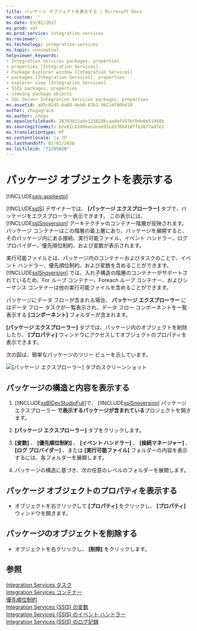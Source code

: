 ```yaml
---
title: パッケージ オブジェクトを表示する | Microsoft Docs
ms.custom: ''
ms.date: 03/02/2017
ms.prod: sql
ms.prod_service: integration-services
ms.reviewer: ''
ms.technology: integration-services
ms.topic: conceptual
helpviewer_keywords:
- Integration Services packages, properties
- properties [Integration Services]
- Package Explorer window [Integration Services]
- packages [Integration Services], properties
- explorer view [Integration Services]
- SSIS packages, properties
- viewing package objects
- SQL Server Integration Services packages, properties
ms.assetid: a85c0245-0a68-4eb0-83b1-9b11df80bd10
author: chugugrace
ms.author: chugu
ms.openlocfilehash: 28393d15ade12562dbcaa4af457bf0de0e51948b
ms.sourcegitcommit: b2e81cb349eecacee91cd3766410ffb3677ad7e2
ms.translationtype: HT
ms.contentlocale: ja-JP
ms.lasthandoff: 02/01/2020
ms.locfileid: "71295020"
---
```

# <a name="view-package-objects"></a>パッケージ オブジェクトを表示する

[!INCLUDE[ssis-appliesto](../includes/ssis-appliesto-ssvrpluslinux-asdb-asdw-xxx.md)]


  [!INCLUDE[ssIS](../includes/ssis-md.md)] デザイナーでは、 **[パッケージ エクスプローラー]** タブで、パッケージをエクスプローラー表示できます。 この表示には、 [!INCLUDE[ssISnoversion](../includes/ssisnoversion-md.md)] アーキテクチャのコンテナー階層が反映されます。 パッケージ コンテナーはこの階層の最上層にあり、パッケージを展開すると、そのパッケージ内にある接続、実行可能ファイル、イベント ハンドラー、ログ プロバイダー、優先順位制約、および変数が表示されます。  
  
 実行可能ファイルとは、パッケージ内のコンテナーおよびタスクのことで、イベント ハンドラー、優先順位制約、および変数を含めることができます。 [!INCLUDE[ssISnoversion](../includes/ssisnoversion-md.md)] では、入れ子構造の階層のコンテナーがサポートされているため、For ループ コンテナー、Foreach ループ コンテナー、およびシーケンス コンテナーは他の実行可能ファイルを含めることができます。  
  
 パッケージにデータ フローが含まれる場合、 **パッケージ エクスプローラー** にはデータ フロー タスクが一覧表示され、データ フロー コンポーネントを一覧表示する **[コンポーネント]** フォルダーが含まれます。  
  
 **[パッケージ エクスプローラー]** タブでは、パッケージ内のオブジェクトを削除したり、 **[プロパティ]** ウィンドウにアクセスしてオブジェクトのプロパティを表示できます。  
  
 次の図は、簡単なパッケージのツリー ビューを示しています。  
  
 ![[パッケージ エクスプローラー] タブのスクリーンショット](../integration-services/media/packageexplorer.gif "[パッケージ エクスプローラー] タブのスクリーンショット")  
  
## <a name="view-the-package-structure-and-content"></a>パッケージの構造と内容を表示する  
  
1.  [!INCLUDE[ssBIDevStudioFull](../includes/ssbidevstudiofull-md.md)]で、 [!INCLUDE[ssISnoversion](../includes/ssisnoversion-md.md)] パッケージ エクスプローラー **で表示するパッケージが含まれている**プロジェクトを開きます。  
  
2.  **[パッケージ エクスプローラー]** タブをクリックします。  
  
3.  **[変数]** 、 **[優先順位制約]** 、 **[イベント ハンドラー]** 、 **[接続マネージャー]** 、 **[ログ プロバイダー]** 、または **[実行可能ファイル]** フォルダーの内容を表示するには、各フォルダーを展開します。  
  
4.  パッケージの構造に基づき、次の任意のレベルのフォルダーを展開します。  
  
## <a name="view-the-properties-of-a-package-object"></a>パッケージ オブジェクトのプロパティを表示する
  
-   オブジェクトを右クリックして **[プロパティ]** をクリックし、 **[プロパティ]** ウィンドウを開きます。  
  
## <a name="delete-an-object-in-a-package"></a>パッケージのオブジェクトを削除する  
  
-   オブジェクトを右クリックし、 **[削除]** をクリックします。 
 
## <a name="see-also"></a>参照  
 [Integration Services タスク](../integration-services/control-flow/integration-services-tasks.md)   
 [Integration Services コンテナー](../integration-services/control-flow/integration-services-containers.md)   
 [優先順位制約](../integration-services/control-flow/precedence-constraints.md)   
 [Integration Services &#40;SSIS&#41; の変数](../integration-services/integration-services-ssis-variables.md)   
 [Integration Services &#40;SSIS&#41; のイベント ハンドラー](../integration-services/integration-services-ssis-event-handlers.md)   
 [Integration Services &#40;SSIS&#41; のログ記録](../integration-services/performance/integration-services-ssis-logging.md)  
  
  
